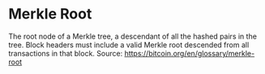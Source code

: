 # Merkle Root

The root node of a Merkle tree, a descendant of all the hashed pairs in the
tree. Block headers must include a valid Merkle root descended from all
transactions in that block.
Source: https://bitcoin.org/en/glossary/merkle-root

